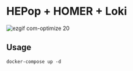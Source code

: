 # HEPop + HOMER + Loki

![ezgif com-optimize 20](https://user-images.githubusercontent.com/1423657/50977964-aa670f00-14f3-11e9-9325-178506d1104c.gif)

## Usage
```
docker-compose up -d
```
